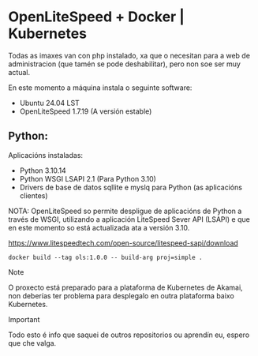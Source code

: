 # OpenLiteSpeed + Docker | Kubernetes

Todas as imaxes van con php instalado, xa que o necesitan para a web de administracion (que tamén se pode deshabilitar), pero non soe ser muy actual.

En este momento a máquina instala o seguinte software:
- Ubuntu 24.04 LST
- OpenLiteSpeed 1.7.19 (A versión estable)

## Python:
Aplicacións instaladas:
- Python 3.10.14
- Python WSGI LSAPI 2.1 (Para Python 3.10)
- Drivers de base de datos sqllite e myslq para Python (as aplicacións clientes)



NOTA: OpenLiteSpeed so permite despligue de aplicacións de Python a través de WSGI, utilizando a aplicación LiteSpeed Sever API (LSAPI) e que en este momento so está actualizada ata a versión 3.10.

https://www.litespeedtech.com/open-source/litespeed-sapi/download

```
docker build --tag ols:1.0.0 -- build-arg proj=simple .
```


> [!NOTE]
> O proxecto está preparado para a plataforma de Kubernetes de Akamai, non deberías ter problema para desplegalo en outra plataforma baixo Kubernetes.

> [!IMPORTANT]
> Todo esto é info que saquei de outros repositorios ou aprendín eu, espero que che valga.